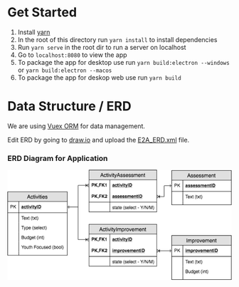 # Get Started
1) Install [yarn](https://yarnpkg.com/lang/en/)
2) In the root of this directory run `yarn install` to install dependencies
3) Run `yarn serve` in the root dir to run a server on localhost
4) Go to `localhost:8080` to view the app
5) To package the app for desktop use run `yarn build:electron --windows` or `yarn build:electron --macos`
6) To package the app for deskop web use run `yarn build`

# Data Structure / ERD
We are using [Vuex ORM](https://vuex-orm.github.io/vuex-orm/) for data management.

Edit ERD by going to [draw.io](https://draw.io) and upload the [E2A_ERD.xml](/docs/E2A_ERD.xml) file.

### ERD Diagram for Application
![ERD](docs/E2A_ERD.png)
